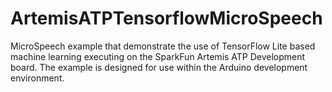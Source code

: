 # ArtemisATPTensorflowMicroSpeech
MicroSpeech example that demonstrate the use of TensorFlow Lite based machine learning executing on the SparkFun Artemis ATP Development board. The example is designed for use within the Arduino development environment.
